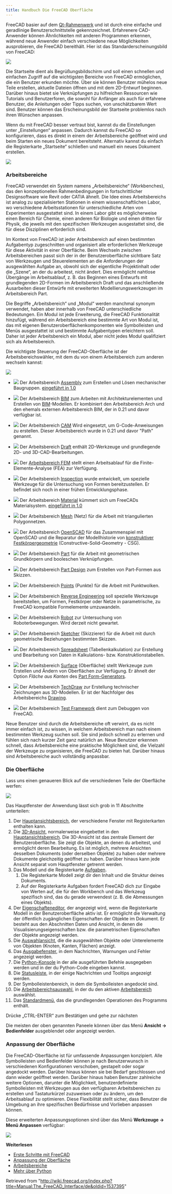 ```yaml
---
title: Handbuch Die FreeCAD Oberfläche
---
```


FreeCAD basier auf dem [Qt-Rahmenwerk](<https://de.wikipedia.org/wiki/Qt_(Bibliothek)>) und ist durch eine einfache und geradlinige Benutzerschnittstelle gekennzeichnet. Erfahrenere CAD-Anwender können Ähnlichkeiten mit anderen Programmen erkennen, während neue Anwender einfach verschiedene neue Möglichkeiten ausprobieren, die FreeCAD bereithält. Hier ist das Standarderscheinungsbild von FreeCAD:

![](/src/assets/images/FreeCAD_022_Start.png)

Die Startseite dient als Begrüßungsbildschirm und soll einen schnellen und einfachen Zugriff auf die wichtigsten Bereiche von FreeCAD ermöglichen, die ein Benutzer erkunden möchte. Über sie können Benutzer mühelos neue Teile erstellen, aktuelle Dateien öffnen und mit dem 2D-Entwurf beginnen. Darüber hinaus bietet sie Verknüpfungen zu hilfreichen Ressourcen wie Tutorials und Benutzerforen, die sowohl für Anfänger als auch für erfahrene Benutzer, die Anleitungen oder Tipps suchen, von unschätzbarem Wert sind. Benutzer können das Erscheinungsbild der Startseite problemlos nach ihren Wünschen anpassen.

Wenn du mit FreeCAD besser vertraut bist, kannst du die Einstellungen unter „Einstellungen“ anpassen. Dadurch kannst du FreeCAD so konfigurieren, dass es direkt in einem der Arbeitsbereiche geöffnet wird und beim Starten ein neues Dokument bereitsteht. Alternativ kannst du einfach die Registerkarte „Startseite“ schließen und manuell ein neues Dokument erstellen.

![](/src/assets/images/FreeCAD_022_PartDesign.png)

### Arbeitsbereiche

FreeCAD verwendet ein System namens „Arbeitsbereiche“ (Workbenches), das den konzeptionellen Rahmenbedingungen in fortschrittlicher Designsoftware wie Revit oder CATIA ähnelt. Die Idee eines Arbeitsbereichs ist analog zu spezialisierten Stationen in einem wissenschaftlichen Labor, wo verschiedene Arbeitsstationen für unterschiedliche Arten von Experimenten ausgestattet sind. In einem Labor gibt es möglicherweise einen Bereich für Chemie, einen anderen für Biologie und einen dritten für Physik, die jeweils mit den spezifischen Werkzeugen ausgestattet sind, die für diese Disziplinen erforderlich sind.

Im Kontext von FreeCAD ist jeder Arbeitsbereich auf einen bestimmten Aufgabentyp zugeschnitten und organisiert alle erforderlichen Werkzeuge für diese Aktivität in einer Oberfläche. Beim Wechseln zwischen Arbeitsbereichen passt sich der in der Benutzeroberfläche sichtbare Satz von Werkzeugen und Steuerelementen an die Anforderungen der ausgewählten Aufgabe an, obwohl sich der eigentliche Projektinhalt oder die „Szene“, an der du arbeitest, nicht ändert. Dies ermöglicht nahtlose Übergänge im Arbeitsablauf, z. B. das Beginnen eines Entwurfs mit grundlegenden 2D-Formen im Arbeitsbereich Draft und das anschließende Ausarbeiten dieser Entwürfe mit erweiterten Modellierungswerkzeugen im Arbeitsbereich Part.

Die Begriffe „Arbeitsbereich“ und „Modul“ werden manchmal synonym verwendet, haben aber innerhalb von FreeCAD unterschiedliche Bedeutungen. Ein Modul ist jede Erweiterung, die FreeCAD Funktionalität hinzufügt, während ein Arbeitsbereich eine bestimmte Art von Modul ist, das mit eigenen Benutzeroberflächenkomponenten wie Symbolleisten und Menüs ausgestattet ist und bestimmte Aufgabentypen erleichtern soll. Daher ist jeder Arbeitsbereich ein Modul, aber nicht jedes Modul qualifiziert sich als Arbeitsbereich.

Die wichtigste Steuerung der FreeCAD-Oberfläche ist der Arbeitsbereichswähler, mit dem du von einem Arbeitsbereich zum anderen wechseln kannst:

![](/src/assets/images/FreeCAD_WB.png)

- ![](/src/assets/images/Workbench_Assembly.svg) Der Arbeitsbereich [Assembly](/Assembly_Workbench/de "Assembly Workbench/de") zum Erstellen und Lösen mechanischer Baugruppen. [eingeführt in 1.0](/Release_notes_1.0/de "Release notes 1.0/de")

- ![](/src/assets/images/Workbench_BIM.svg) Der Arbeitsbereich [BIM](/BIM_Workbench/de "BIM Workbench/de") zum Arbeiten mit Architekturelementen und Erstellen von [BIM](https://en.wikipedia.org/wiki/Building_information_modeling)-Modellen. Er kombiniert den Arbeitsbereich Arch und den ehemals externen Arbeitsbereich BIM, der in 0.21 und davor verfügbar ist.

- ![](/src/assets/images/Workbench_CAM.svg) Der Arbeitsbereich [CAM](/CAM_Workbench/de "CAM Workbench/de") Wird eingesetzt, um G-Code-Anweisungen zu erstellen. Dieser Arbeitsbereich wurde in 0.21 und davor "Path" genannt.

- ![](/src/assets/images/Workbench_Draft.svg) Der Arbeitsbereich [Draft](/Draft_Workbench/de "Draft Workbench/de") enthält 2D-Werkzeuge und grundlegende 2D- und 3D-CAD-Bearbeitungen.

- ![](/src/assets/images/Workbench_FEM.svg) Der [Arbeitsbereich FEM](/FEM_Workbench/de "FEM Workbench/de") stellt einen Arbeitsablauf für die Finite-Elemente-Analyse (FEA) zur Verfügung.

- ![](/src/assets/images/Workbench_Inspection.svg) Der Arbeitsbereich [Inspection](/Inspection_Workbench/de "Inspection Workbench/de") wurde entwickelt, um spezielle Werkzeuge für die Untersuchung von Formen bereitzustellen. Er befindet sich noch in einer frühen Entwicklungsphase.

- ![](/src/assets/images/Workbench_Material.svg) Der Arbeitsbereich [Material](/Material_Workbench/de "Material Workbench/de") kümmert sich um FreeCADs Materialsystem. [eingeführt in 1.0](/Release_notes_1.0/de "Release notes 1.0/de")

- ![](/src/assets/images/Workbench_Mesh.svg) Der Arbeitsbereich [Mesh](/Mesh_Workbench/de "Mesh Workbench/de") (Netz) für die Arbeit mit triangulierten Polygonnetzen.

- ![](/src/assets/images/Workbench_OpenSCAD.svg) Der Arbeitsbereich [OpenSCAD](/OpenSCAD_Workbench/de "OpenSCAD Workbench/de") für das Zusammenspiel mit OpenSCAD und die Reparatur der Modellhistorie von [konstruktiver Festkörpergeometrie](/Constructive_solid_geometry/de "Constructive solid geometry/de") (Constructive-Solid-Geometry - CSG).

- ![](/src/assets/images/Workbench_Part.svg) Der Arbeitsbereich [Part](/Part_Workbench/de "Part Workbench/de") für die Arbeit mit geometrischen Grundkörpern und booleschen Verknüpfungen.

- ![](/src/assets/images/Workbench_PartDesign.svg) Der Arbeitsbereich [Part Design](/PartDesign_Workbench/de "PartDesign Workbench/de") zum Erstellen von Part-Formen aus Skizzen.

- ![](/src/assets/images/Workbench_Points.svg) Der Arbeitsbereich [Points](/Points_Workbench/de "Points Workbench/de") (Punkte) für die Arbeit mit Punktwolken.

- ![](/src/assets/images/Workbench_Reverse_Engineering.svg) Der Arbeitsbereich [Reverse Engineering](/Reverse_Engineering_Workbench/de "Reverse Engineering Workbench/de") soll spezielle Werkzeuge bereitstellen, um Formen, Festkörper oder Netze in parametrische, zu FreeCAD kompatible Formelemente umzuwandeln.

- ![](/src/assets/images/Workbench_Robot.svg) Der Arbeitsbereich [Robot](/Robot_Workbench/de "Robot Workbench/de") zur Untersuchung von Roboterbewegungen. Wird derzeit nicht gewartet.

- ![](/src/assets/images/Workbench_Sketcher.svg) Der Arbeitsbereich [Sketcher](/Sketcher_Workbench/de "Sketcher Workbench/de") (Skizzierer) für die Arbeit mit durch geometrische Beziehungen bestimmten Skizzen.

- ![](/src/assets/images/Workbench_Spreadsheet.svg) Der Arbeitsbereich [Spreadsheet](/Spreadsheet_Workbench/de "Spreadsheet Workbench/de") (Tabellenkalkulation) zur Erstellung und Bearbeitung von Daten in Kalkulations- bzw. Konstruktionstabellen.

- ![](/src/assets/images/Workbench_Surface.svg) Der Arbeitsbereich [Surface](/Surface_Workbench/de "Surface Workbench/de") (Oberfläche) stellt Werkzeuge zum Erstellen und Ändern von Oberflächen zur Verfügung. Er ähnelt der Option _Fläche aus Kanten_ des [Part Form-Generators](/Part_Builder/de "Part Builder/de").

- ![](/src/assets/images/Workbench_TechDraw.svg) Der Arbeitsbereich [TechDraw](/TechDraw_Workbench/de "TechDraw Workbench/de") zur Erstellung technischer Zeichnungen aus 3D-Modellen. Er ist der Nachfolger des Arbeitsbereichs [Drawing](/Drawing_Workbench/de "Drawing Workbench/de").

- ![](/src/assets/images/Workbench_Test.svg) Der Arbeitsbereich [Test Framework](/Testing/de "Testing/de") dient zum Debuggen von FreeCAD.

Neue Benutzer sind durch die Arbeitsbereiche oft verwirrt, da es nicht immer einfach ist, zu wissen, in welchem ​​Arbeitsbereich man nach einem bestimmten Werkzeug suchen soll. Sie sind jedoch schnell zu erlernen und fühlen sich nach kurzer Zeit ganz natürlich an. Neue Benutzer erkennen schnell, dass Arbeitsbereiche eine praktische Möglichkeit sind, die Vielzahl der Werkzeuge zu organisieren, die FreeCAD zu bieten hat. Darüber hinaus sind Arbeitsbereiche auch vollständig anpassbar.

### Die Oberfläche

Lass uns einen genaueren Blick auf die verschiedenen Teile der Oberfläche werfen:

![](/src/assets/images/FreeCAD_022_Interface.png)

Das Hauptfenster der Anwendung lässt sich grob in 11 Abschnitte unterteilen:

1. Der [Hauptansichtsbereich](/Main_view_area/de "Main view area/de"), der verschiedene Fenster mit Registerkarten enthalten kann.
2. Die [3D-Ansicht](/3D_view/de "3D view/de"), normalerweise eingebettet in den [Hauptansichtsbereich](/Main_view_area/de "Main view area/de"). Die 3D-Ansicht ist das zentrale Element der Benutzeroberfläche. Sie zeigt die Objekte, an denen du arbeitest, und ermöglicht deren Bearbeitung. Es ist möglich, mehrere Ansichten desselben Dokuments (oder derselben Objekte) zu haben oder mehrere Dokumente gleichzeitig geöffnet zu haben. Darüber hinaus kann jede Ansicht separat vom Hauptfenster getrennt werden.
3. Das Modell und die Registerkarte [Aufgaben](/Task_panel/de "Task panel/de").
   1. Die Registerkarte Modell zeigt dir den Inhalt und die Struktur deines Dokuments.
   2. Auf der Registerkarte Aufgaben fordert FreeCAD dich zur Eingabe von Werten auf, die für den Workbench und das Werkzeug spezifisch sind, das du gerade verwendest (z. B. die Abmessungen eines Objekts).
4. Der [Eigenschafteneditor](/Property_editor/de "Property editor/de"), der angezeigt wird, wenn die Registerkarte Modell in der Benutzeroberfläche aktiv ist. Er ermöglicht die Verwaltung der öffentlich zugänglichen Eigenschaften der Objekte im Dokument. Er besteht aus den Abschnitten Daten und Ansicht, in denen die Visualisierungseigenschaften bzw. die parametrischen Eigenschaften der Objekte angezeigt werden.
5. Die [Auswahlansicht](/Selection_view/de "Selection view/de"), die die ausgewählten Objekte oder Unterelemente von Objekten (Knoten, Kanten, Flächen) anzeigt.
6. Das [Ausgabefenster](/Report_view/de "Report view/de"), in dem Nachrichten, Warnungen und Fehler angezeigt werden.
7. Die [Python-Konsole](/Python_console/de "Python console/de") in der alle ausgeführten Befehle ausgegeben werden und in der du Python-Code eingeben kannst.
8. Die [Statusleiste](/Status_bar/de "Status bar/de"), in der einige Nachrichten und Tooltips angezeigt werden.
9. Der Symbolleistenbereich, in dem die Symbolleisten angedockt sind.
10. Die [Arbeitsbereichsauswahl](/Std_Workbench/de "Std Workbench/de"), in der du den aktiven [Arbeitsbereich](/Workbenches/de "Workbenches/de") auswählst.
11. Das [Standardmenü](/Standard_Menu/de "Standard Menu/de"), das die grundlegenden Operationen des Programms enthält.

Drücke „CTRL-ENTER“ zum Bestätigen und gehe zur nächsten

Die meisten der oben genannten Paneele können über das Menü **Ansicht → Bedienfelder** ausgeblendet oder angezeigt werden.

### Anpassung der Oberfläche

Die FreeCAD-Oberfläche ist für umfassende Anpassungen konzipiert. Alle Symbolleisten und Bedienfelder können je nach Benutzerwunsch in verschiedenen Konfigurationen verschoben, gestapelt oder sogar angedockt werden. Darüber hinaus können sie bei Bedarf geschlossen und dann wieder geöffnet werden. Darüber hinaus haben Benutzer zahlreiche weitere Optionen, darunter die Möglichkeit, benutzerdefinierte Symbolleisten mit Werkzeugen aus den verfügbaren Arbeitsbereichen zu erstellen und Tastaturkürzel zuzuweisen oder zu ändern, um den Arbeitsablauf zu optimieren. Diese Flexibilität stellt sicher, dass Benutzer die Umgebung an ihre spezifischen Bedürfnisse und Vorlieben anpassen können.

Diese erweiterten Anpassungsoptionen sind über das Menü **Werkzeuge → Menü Anpassen** verfügbar:

![](/src/assets/images/FreeCAD_022_Customization.png)

**Weiterlesen**

- [Erste Schritte mit FreeCAD](/Getting_started/de "Getting started/de")
- [Anpassung der Oberfläche](/Interface_Customization/de "Interface Customization/de")
- [Arbeitsbereiche](/Workbenches/de "Workbenches/de")
- [Mehr über Python](https://www.python.org)

Retrieved from "<http://wiki.freecad.org/index.php?title=Manual:The_FreeCAD_Interface/de&oldid=1537395>"
